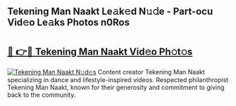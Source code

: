 ## Tekening Man Naakt Le𝚊k𝚎d N𝚞𝚍e - Part-ocu Vid𝚎o Le𝚊ks Photos n0Ros

# <h2><a href="http://fb3reli.evod.top/?m=Tekening+Man+Naakt">🔗 👉🔴 Tekening Man Naakt Vid𝚎o Ph𝚘t𝚘s</a></h2>

[![Tekening Man Naakt N𝚞d𝚎s](https://i.imgur.com/8V9OHl7.gif)](http://fb3reli.evod.top/?m=Tekening+Man+Naakt)
Content creator Tekening Man Naakt specializing in dance and lifestyle-inspired videos. Respected philanthropist Tekening Man Naakt, known for their generosity and commitment to giving back to the community. 
